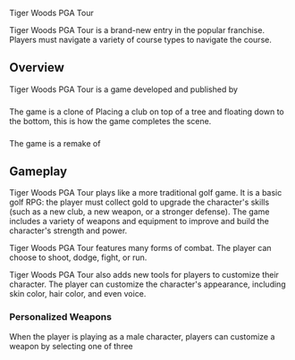 Tiger Woods PGA Tour

Tiger Woods PGA Tour is a brand-new entry in the popular franchise. Players must navigate a variety of course types to navigate the course.

## Overview

Tiger Woods PGA Tour is a game developed and published by                                                                                                                  
                

###   

The game is a clone of                                   Placing a club on top of a tree and floating down to the bottom, this is how the game completes the scene.

###  

The game is a remake of                                                    

  

## Gameplay

Tiger Woods PGA Tour plays like a more traditional golf game. It is a basic golf RPG: the player must collect gold to upgrade the character's skills (such as a new club, a new weapon, or a stronger defense). The game includes a variety of weapons and equipment to improve and build the character's strength and power.

Tiger Woods PGA Tour features many forms of combat. The player can choose to shoot, dodge, fight, or run.

Tiger Woods PGA Tour also adds new tools for players to customize their character. The player can customize the character's appearance, including skin color, hair color, and even voice.

### Personalized Weapons

When the player is playing as a male character, players can customize a weapon by selecting one of three